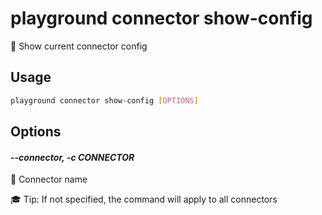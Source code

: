 # playground connector show-config

🧰 Show current connector config

## Usage

```bash
playground connector show-config [OPTIONS]
```

## Options

#### *--connector, -c CONNECTOR*

🔗 Connector name  
  
🎓 Tip: If not specified, the command will apply to all connectors


